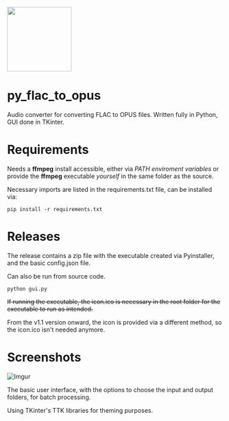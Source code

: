 <img src='https://i.imgur.com/Dk1BtAg.png' width='150'></img>
# py_flac_to_opus
Audio converter for converting FLAC to OPUS files.
Written fully in Python, GUI done in TKinter.

# Requirements
Needs a **ffmpeg** install accessible, either via *PATH enviroment variables* or provide the **ffmpeg** executable *yourself* in the same folder as the source.

Necessary imports are listed in the requirements.txt file, can be installed via:
```
pip install -r requirements.txt
```

# Releases
The release contains a zip file with the executable created via Pyinstaller, and the basic config.json file.

Can also be run from source code.

```
python gui.py
```

~~If running the executable, the icon.ico is necessary in the root folder for the executable to run as intended.~~

From the v1.1 version onward, the icon is provided via a different method, so the icon.ico isn't needed anymore.

# Screenshots
![Imgur](https://i.imgur.com/zunc6to.png)

The basic user interface, with the options to choose the input and output folders, for batch processing.

Using TKinter's TTK libraries for theming purposes.
